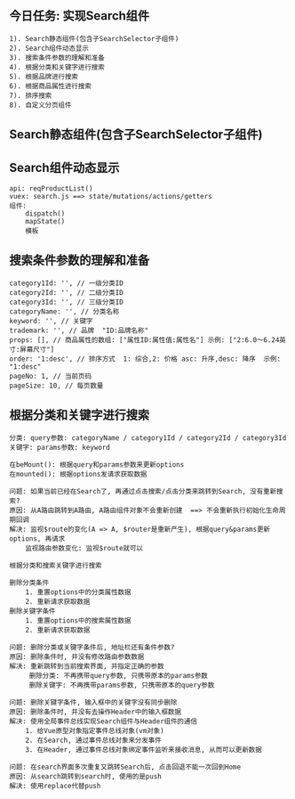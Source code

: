 ## 今日任务: 实现Search组件
    1). Search静态组件(包含子SearchSelector子组件)
    2). Search组件动态显示
    3). 搜索条件参数的理解和准备
    4). 根据分类和关键字进行搜索
    5). 根据品牌进行搜索
    6). 根据商品属性进行搜索
    7). 排序搜索
    8). 自定义分页组件

## Search静态组件(包含子SearchSelector子组件)

## Search组件动态显示
    api: reqProductList()
    vuex: search.js ==> state/mutations/actions/getters 
    组件: 
        dispatch()
        mapState()
        模板

## 搜索条件参数的理解和准备
    category1Id: '', // 一级分类ID
    category2Id: '', // 二级分类ID
    category3Id: '', // 三级分类ID
    categoryName: '', // 分类名称
    keyword: '', // 关键字
    trademark: '', // 品牌  "ID:品牌名称"
    props: [], // 商品属性的数组: ["属性ID:属性值:属性名"] 示例: ["2:6.0～6.24英寸:屏幕尺寸"]
    order: '1:desc', // 排序方式  1: 综合,2: 价格 asc: 升序,desc: 降序  示例: "1:desc"
    pageNo: 1, // 当前页码
    pageSize: 10, // 每页数量
	
## 根据分类和关键字进行搜索
	分类: query参数: categoryName / category1Id / category2Id / category3Id
	关键字: params参数: keyword

    在beMount(): 根据query和params参数来更新options
    在mounted(): 根据options发请求获取数据

    问题: 如果当前已经在Search了, 再通过点击搜索/点击分类来跳转到Search, 没有重新搜索?
    原因: 从A路由跳转到A路由, A路由组件对象不会重新创建  ==> 不会重新执行初始化生命周期回调
    解决: 监视$route的变化(A => A, $router是重新产生), 根据query&params更新options, 再请求
        监视路由参数变化: 监视$route就可以

    根据分类和搜索关键字进行搜索

    删除分类条件
        1. 重置options中的分类属性数据
        2. 重新请求获取数据
    删除关键字条件
        1. 重置options中的搜索属性数据
        2. 重新请求获取数据
    
    问题: 删除分类或关键字条件后, 地址栏还有条件参数?
    原因: 删除条件时, 并没有修改路由参数数据
    解决: 重新跳转到当前搜索界面, 并指定正确的参数
         删除分类: 不再携带query参数, 只携带原本的params参数
         删除关键字: 不再携带params参数, 只携带原本的query参数

    问题: 删除关键字条件, 输入框中的关键字没有同步删除
    原因: 删除条件时, 并没有去操作Header中的输入框数据
    解决: 使用全局事件总线实现Search组件与Header组件的通信
        1. 给Vue原型对象指定事件总线对象(vm对象)
        2. 在Search, 通过事件总线对象来分发事件
        3. 在Header, 通过事件总线对象绑定事件监听来接收消息, 从而可以更新数据

    问题: 在search界面多次重复又跳转Search后, 点击回退不能一次回到Home
    原因: 从search跳转到search时, 使用的是push
    解决: 使用replace代替push
